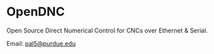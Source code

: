 # OpenDNC
Open Source Direct Numerical Control for CNCs over Ethernet & Serial.

Email: pal5@purdue.edu
